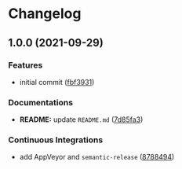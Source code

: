 # Changelog

## 1.0.0 (2021-09-29)


### Features

* initial commit ([fbf3931](https://github.com/extra2000/stereo-vision/commit/fbf39317cf11387fda69aa5b5e6fdd39c297b42a))


### Documentations

* **README:** update `README.md` ([7d85fa3](https://github.com/extra2000/stereo-vision/commit/7d85fa31df4629205bcbf1bf26dccacb94a90cb0))


### Continuous Integrations

* add AppVeyor and `semantic-release` ([8788494](https://github.com/extra2000/stereo-vision/commit/878849466d7cec09391d6ba7e3cff662089952ee))
